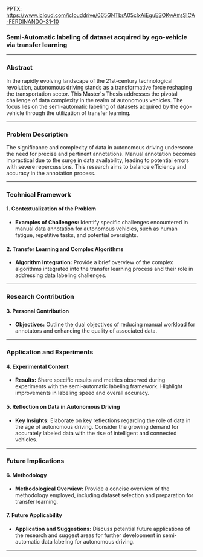 PPTX: https://www.icloud.com/iclouddrive/065GNTbrA05clxAiEguESOKwA#sSICA-FERDINANDO-31-10

### Semi-Automatic labeling of dataset acquired by ego-vehicle via transfer learning
---
### Abstract

In the rapidly evolving landscape of the 21st-century technological revolution, autonomous driving stands as a transformative force reshaping the transportation sector. This Master's Thesis addresses the pivotal challenge of data complexity in the realm of autonomous vehicles. The focus lies on the semi-automatic labeling of datasets acquired by the ego-vehicle through the utilization of transfer learning.

---

### Problem Description

The significance and complexity of data in autonomous driving underscore the need for precise and pertinent annotations. Manual annotation becomes impractical due to the surge in data availability, leading to potential errors with severe repercussions. This research aims to balance efficiency and accuracy in the annotation process.

---

### Technical Framework

#### 1. Contextualization of the Problem
- **Examples of Challenges:** Identify specific challenges encountered in manual data annotation for autonomous vehicles, such as human fatigue, repetitive tasks, and potential oversights.

#### 2. Transfer Learning and Complex Algorithms
- **Algorithm Integration:** Provide a brief overview of the complex algorithms integrated into the transfer learning process and their role in addressing data labeling challenges.

---

### Research Contribution

#### 3. Personal Contribution
- **Objectives:** Outline the dual objectives of reducing manual workload for annotators and enhancing the quality of associated data.

---

### Application and Experiments

#### 4. Experimental Content
- **Results:** Share specific results and metrics observed during experiments with the semi-automatic labeling framework. Highlight improvements in labeling speed and overall accuracy.

#### 5. Reflection on Data in Autonomous Driving
- **Key Insights:** Elaborate on key reflections regarding the role of data in the age of autonomous driving. Consider the growing demand for accurately labeled data with the rise of intelligent and connected vehicles.

---

### Future Implications

#### 6. Methodology
- **Methodological Overview:** Provide a concise overview of the methodology employed, including dataset selection and preparation for transfer learning.

#### 7. Future Applicability
- **Application and Suggestions:** Discuss potential future applications of the research and suggest areas for further development in semi-automatic data labeling for autonomous driving.

---
